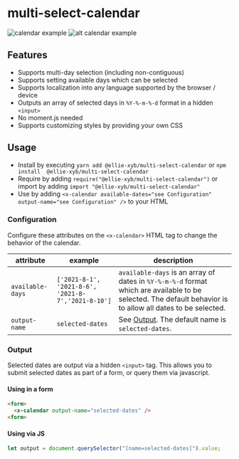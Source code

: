 # multi-select-calendar
![calendar example](https://res.cloudinary.com/ellie-xyb/image/upload/v1630385604/calendar-s_mtwrdo.png) 
![alt calendar example](https://res.cloudinary.com/ellie-xyb/image/upload/v1630386168/calendar-s2_yjzee0.png)

## Features

+ Supports multi-day selection (including non-contiguous)
+ Supports setting available days which can be selected
+ Supports localization into any language supported by the browser / device
+ Outputs an array of selected days in ```%Y-%-m-%-d``` format in a hidden `<input>`
+ No moment.js needed
+ Supports customizing styles by providing your own CSS

## Usage

+ Install by executing ``` yarn add @ellie-xyb/multi-select-calendar ``` or ```npm install  @ellie-xyb/multi-select-calendar```
+ Require by adding ```require("@ellie-xyb/multi-select-calendar")``` or import by adding ```import "@ellie-xyb/multi-select-calendar"```
+ Use by adding ```<x-calendar available-dates="see Configuration" output-name="see Configuration" />``` to your HTML

### Configuration

Configure these attributes on the `<x-calendar>` HTML tag to change the behavior of the calendar.

| attribute | example | description |
| --- | --- | --- |
| `available-days`  | ```['2021-8-1', '2021-8-6', '2021-8-7','2021-8-10']```  | `available-days` is an array of dates in ```%Y-%-m-%-d``` format which are available to be selected. The default behavior is to allow all dates to be selected. |
| `output-name`  | `selected-dates`  | See [Output](#Output). The default name is `selected-dates`. |

### Output

Selected dates are output via a hidden `<input>` tag. This allows you to submit selected dates as part of a form, or query them via javascript.

#### Using in a form

```html
<form>
  <x-calendar output-name="selected-dates" />
<form>
```

#### Using via JS

```javascript
let output = document.querySelector("[name=selected-dates]").value;
```
